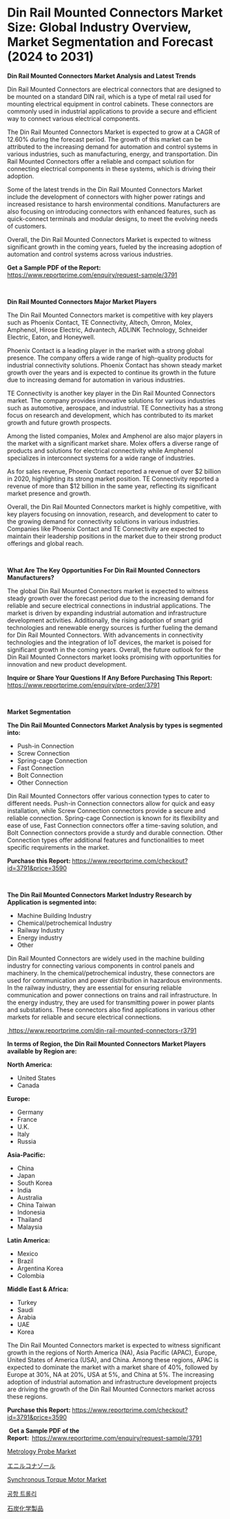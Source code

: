 <p><h1>Din Rail Mounted Connectors Market Size: Global Industry Overview, Market Segmentation and Forecast (2024 to 2031)</h1></p><p><strong>Din Rail Mounted Connectors Market Analysis and Latest Trends</strong></p>
<p><p>Din Rail Mounted Connectors are electrical connectors that are designed to be mounted on a standard DIN rail, which is a type of metal rail used for mounting electrical equipment in control cabinets. These connectors are commonly used in industrial applications to provide a secure and efficient way to connect various electrical components.</p><p>The Din Rail Mounted Connectors Market is expected to grow at a CAGR of 12.60% during the forecast period. The growth of this market can be attributed to the increasing demand for automation and control systems in various industries, such as manufacturing, energy, and transportation. Din Rail Mounted Connectors offer a reliable and compact solution for connecting electrical components in these systems, which is driving their adoption.</p><p>Some of the latest trends in the Din Rail Mounted Connectors Market include the development of connectors with higher power ratings and increased resistance to harsh environmental conditions. Manufacturers are also focusing on introducing connectors with enhanced features, such as quick-connect terminals and modular designs, to meet the evolving needs of customers.</p><p>Overall, the Din Rail Mounted Connectors Market is expected to witness significant growth in the coming years, fueled by the increasing adoption of automation and control systems across various industries.</p></p>
<p><strong>Get a Sample PDF of the Report:&nbsp;</strong> <a href="https://www.reportprime.com/enquiry/request-sample/3791">https://www.reportprime.com/enquiry/request-sample/3791</a></p>
<p>&nbsp;</p>
<p><strong>Din Rail Mounted Connectors Major Market Players</strong></p>
<p><p>The Din Rail Mounted Connectors market is competitive with key players such as Phoenix Contact, TE Connectivity, Altech, Omron, Molex, Amphenol, Hirose Electric, Advantech, ADLINK Technology, Schneider Electric, Eaton, and Honeywell.</p><p>Phoenix Contact is a leading player in the market with a strong global presence. The company offers a wide range of high-quality products for industrial connectivity solutions. Phoenix Contact has shown steady market growth over the years and is expected to continue its growth in the future due to increasing demand for automation in various industries.</p><p>TE Connectivity is another key player in the Din Rail Mounted Connectors market. The company provides innovative solutions for various industries such as automotive, aerospace, and industrial. TE Connectivity has a strong focus on research and development, which has contributed to its market growth and future growth prospects.</p><p>Among the listed companies, Molex and Amphenol are also major players in the market with a significant market share. Molex offers a diverse range of products and solutions for electrical connectivity while Amphenol specializes in interconnect systems for a wide range of industries.</p><p>As for sales revenue, Phoenix Contact reported a revenue of over $2 billion in 2020, highlighting its strong market position. TE Connectivity reported a revenue of more than $12 billion in the same year, reflecting its significant market presence and growth.</p><p>Overall, the Din Rail Mounted Connectors market is highly competitive, with key players focusing on innovation, research, and development to cater to the growing demand for connectivity solutions in various industries. Companies like Phoenix Contact and TE Connectivity are expected to maintain their leadership positions in the market due to their strong product offerings and global reach.</p></p>
<p>&nbsp;</p>
<p><strong>What Are The Key Opportunities For Din Rail Mounted Connectors Manufacturers?</strong></p>
<p><p>The global Din Rail Mounted Connectors market is expected to witness steady growth over the forecast period due to the increasing demand for reliable and secure electrical connections in industrial applications. The market is driven by expanding industrial automation and infrastructure development activities. Additionally, the rising adoption of smart grid technologies and renewable energy sources is further fueling the demand for Din Rail Mounted Connectors. With advancements in connectivity technologies and the integration of IoT devices, the market is poised for significant growth in the coming years. Overall, the future outlook for the Din Rail Mounted Connectors market looks promising with opportunities for innovation and new product development.</p></p>
<p><strong>Inquire or Share Your Questions If Any Before Purchasing This Report:</strong> <a href="https://www.reportprime.com/enquiry/pre-order/3791">https://www.reportprime.com/enquiry/pre-order/3791</a></p>
<p>&nbsp;</p>
<p><strong>Market Segmentation</strong></p>
<p><strong>The Din Rail Mounted Connectors Market Analysis by types is segmented into:</strong></p>
<p><ul><li>Push-in Connection</li><li>Screw Connection</li><li>Spring-cage Connection</li><li>Fast Connection</li><li>Bolt Connection</li><li>Other Connection</li></ul></p>
<p><p>Din Rail Mounted Connectors offer various connection types to cater to different needs. Push-in Connection connectors allow for quick and easy installation, while Screw Connection connectors provide a secure and reliable connection. Spring-cage Connection is known for its flexibility and ease of use, Fast Connection connectors offer a time-saving solution, and Bolt Connection connectors provide a sturdy and durable connection. Other Connection types offer additional features and functionalities to meet specific requirements in the market.</p></p>
<p><strong>Purchase this Report:&nbsp;</strong><a href="https://www.reportprime.com/checkout?id=3791&price=3590">https://www.reportprime.com/checkout?id=3791&price=3590</a></p>
<p>&nbsp;</p>
<p><strong>The Din Rail Mounted Connectors Market Industry Research by Application is segmented into:</strong></p>
<p><ul><li>Machine Building Industry</li><li>Chemical/petrochemical Industry</li><li>Railway Industry</li><li>Energy industry</li><li>Other</li></ul></p>
<p><p>Din Rail Mounted Connectors are widely used in the machine building industry for connecting various components in control panels and machinery. In the chemical/petrochemical industry, these connectors are used for communication and power distribution in hazardous environments. In the railway industry, they are essential for ensuring reliable communication and power connections on trains and rail infrastructure. In the energy industry, they are used for transmitting power in power plants and substations. These connectors also find applications in various other markets for reliable and secure electrical connections.</p></p>
<p><a href="https://www.reportprime.com/din-rail-mounted-connectors-r3791">&nbsp;https://www.reportprime.com/din-rail-mounted-connectors-r3791</a></p>
<p><strong>In terms of Region, the Din Rail Mounted Connectors Market Players available by Region are:</strong></p>
<p>
    <p> <strong> North America: </strong>
        <ul>
            <li>United States</li>
            <li>Canada</li>
        </ul>
        </p> 
    <p> <strong> Europe: </strong>
        <ul>
            <li>Germany</li>
            <li>France</li>
            <li>U.K.</li>
            <li>Italy</li>
            <li>Russia</li>
        </ul>
        </p> 
    <p> <strong> Asia-Pacific: </strong>
        <ul>
            <li>China</li>
            <li>Japan</li>
            <li>South Korea</li>
            <li>India</li>
            <li>Australia</li>
            <li>China Taiwan</li>
            <li>Indonesia</li>
            <li>Thailand</li>
            <li>Malaysia</li>
        </ul>
        </p> 
    <p> <strong> Latin America: </strong>
        <ul>
            <li>Mexico</li>
            <li>Brazil</li>
            <li>Argentina Korea</li>
            <li>Colombia</li>
        </ul>
        </p> 
    <p> <strong> Middle East & Africa: </strong>
        <ul>
            <li>Turkey</li>
            <li>Saudi</li>
            <li>Arabia</li>
            <li>UAE</li>
            <li>Korea</li>
        </ul>
    </p>
    </p>
<p><p>The Din Rail Mounted Connectors market is expected to witness significant growth in the regions of North America (NA), Asia Pacific (APAC), Europe, United States of America (USA), and China. Among these regions, APAC is expected to dominate the market with a market share of 40%, followed by Europe at 30%, NA at 20%, USA at 5%, and China at 5%. The increasing adoption of industrial automation and infrastructure development projects are driving the growth of the Din Rail Mounted Connectors market across these regions.</p></p>
<p><strong>Purchase this Report: </strong><a href="https://www.reportprime.com/checkout?id=3791&price=3590">https://www.reportprime.com/checkout?id=3791&price=3590</a></p>
<p>&nbsp;<strong>Get a Sample PDF of the Report:&nbsp;&nbsp;</strong><a href="https://www.reportprime.com/enquiry/request-sample/3791">https://www.reportprime.com/enquiry/request-sample/3791</a></p>
<p><strong></strong></p>
<p><p><a href="https://www.linkedin.com/pulse/global-metrology-probe-market-size-expected-experience-cagr-sopoc?trackingId=x4ZjqqU6FG4bSMnadO6lrg%3D%3D">Metrology Probe Market</a></p><p><a href="https://medium.com/@alejandroramirez23k/%E3%82%A8%E3%83%8B%E3%83%AB%E3%82%B3%E3%83%8A%E3%82%BE%E3%83%BC%E3%83%AB%E5%B8%82%E5%A0%B4%E3%81%AE%E3%82%B5%E3%82%A4%E3%82%BA%E3%81%A8%E3%82%B7%E3%82%A7%E3%82%A2%E5%88%86%E6%9E%90-%E6%88%90%E9%95%B7%E3%83%88%E3%83%AC%E3%83%B3%E3%83%89%E3%81%A8%E4%BA%88%E6%B8%AC-2024%E5%B9%B4-2031%E5%B9%B4-bdaf4fb5bee3">エニルコナゾール</a></p><p><a href="https://github.com/nhteumcc68/Market-Research-Report-List-1/blob/main/synchronous-torque-motor-market.md">Synchronous Torque Motor Market</a></p><p><a href="https://medium.com/@darterriusjenkin/%EA%B3%B5%ED%95%AD-%EC%B9%B4%ED%8A%B8-%EC%8B%9C%EC%9E%A5-%EC%A0%90%EC%9C%A0%EC%9C%A8-%EB%B0%8F-%EC%83%88%EB%A1%9C%EC%9A%B4-%ED%8A%B8%EB%A0%8C%EB%93%9C-%EB%B6%84%EC%84%9D-%EC%9C%A0%ED%98%95-%EC%9D%91%EC%9A%A9-%EC%B5%9C%EC%A2%85-%EC%82%AC%EC%9A%A9-%EB%B0%8F-2024%EB%85%84%EB%B6%80%ED%84%B0-2031%EB%85%84%EA%B9%8C%EC%A7%80%EC%9D%98-%EC%98%88%EC%B8%A1%EC%9D%84-%ED%86%B5%ED%95%B4-43654b2d42b0">공항 트롤리</a></p><p><a href="https://medium.com/@antonehyatt1/%E7%9F%B3%E7%82%AD%E5%8C%96%E5%AD%A6%E8%A3%BD%E5%93%81%E5%B8%82%E5%A0%B4%E3%81%AE%E5%8B%95%E5%90%91%E3%82%92%E6%8E%A2%E3%82%8B-%E3%82%B0%E3%83%AD%E3%83%BC%E3%83%90%E3%83%AB%E3%83%88%E3%83%AC%E3%83%B3%E3%83%89%E3%81%A8%E5%B0%86%E6%9D%A5%E3%81%AE%E6%88%90%E9%95%B7%E8%A6%8B%E9%80%9A%E3%81%97-2024%E5%B9%B4-2031%E5%B9%B4-%E3%82%92151%E3%83%9A%E3%83%BC%E3%82%B8%E3%81%A7%E7%B6%B2%E7%BE%85-5d36d756ad45">石炭化学製品</a></p></p>